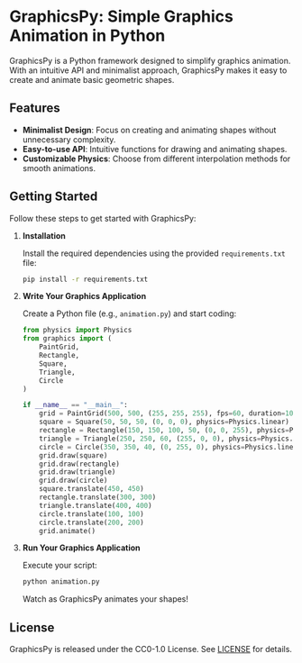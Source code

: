 # GraphicsPy: Simple Graphics Animation in Python

GraphicsPy is a Python framework designed to simplify graphics animation. With an intuitive API and minimalist approach, GraphicsPy makes it easy to create and animate basic geometric shapes.

## Features

- **Minimalist Design**: Focus on creating and animating shapes without unnecessary complexity.
- **Easy-to-use API**: Intuitive functions for drawing and animating shapes.
- **Customizable Physics**: Choose from different interpolation methods for smooth animations.

## Getting Started

Follow these steps to get started with GraphicsPy:

1. **Installation**

    Install the required dependencies using the provided `requirements.txt` file:

    ```bash
    pip install -r requirements.txt
    ```

2. **Write Your Graphics Application**

    Create a Python file (e.g., `animation.py`) and start coding:

    ```python
    from physics import Physics
    from graphics import (
        PaintGrid,
        Rectangle,
        Square,
        Triangle,
        Circle
    )

    if __name__ == "__main__":
        grid = PaintGrid(500, 500, (255, 255, 255), fps=60, duration=10)
        square = Square(50, 50, 50, (0, 0, 0), physics=Physics.linear)
        rectangle = Rectangle(150, 150, 100, 50, (0, 0, 255), physics=Physics.linear)
        triangle = Triangle(250, 250, 60, (255, 0, 0), physics=Physics.linear)
        circle = Circle(350, 350, 40, (0, 255, 0), physics=Physics.linear)
        grid.draw(square)
        grid.draw(rectangle)
        grid.draw(triangle)
        grid.draw(circle)
        square.translate(450, 450)
        rectangle.translate(300, 300)
        triangle.translate(400, 400)
        circle.translate(100, 100)
        circle.translate(200, 200)
        grid.animate()
    ```

3. **Run Your Graphics Application**

    Execute your script:

    ```bash
    python animation.py
    ```

    Watch as GraphicsPy animates your shapes!

## License

GraphicsPy is released under the CC0-1.0 License. See [LICENSE](LICENSE) for details.
